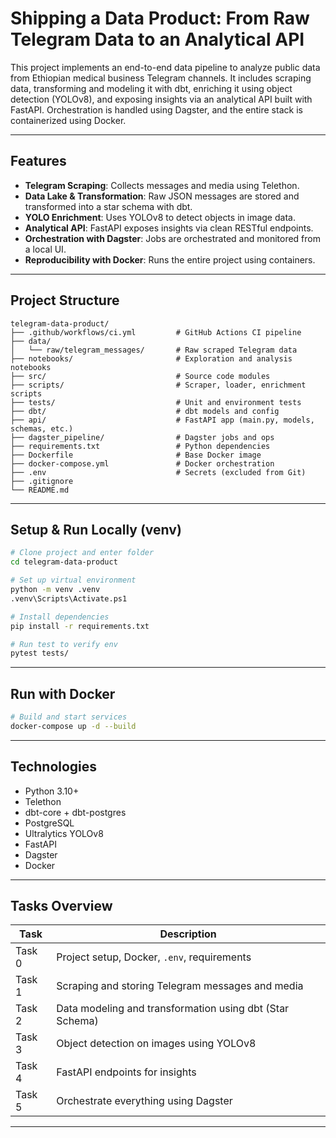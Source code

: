 #  Shipping a Data Product: From Raw Telegram Data to an Analytical API

This project implements an end-to-end data pipeline to analyze public data from Ethiopian medical business Telegram channels. It includes scraping data, transforming and modeling it with dbt, enriching it using object detection (YOLOv8), and exposing insights via an analytical API built with FastAPI. Orchestration is handled using Dagster, and the entire stack is containerized using Docker.

---

##  Features

*  **Telegram Scraping**: Collects messages and media using Telethon.
*  **Data Lake & Transformation**: Raw JSON messages are stored and transformed into a star schema with dbt.
*  **YOLO Enrichment**: Uses YOLOv8 to detect objects in image data.
*  **Analytical API**: FastAPI exposes insights via clean RESTful endpoints.
*  **Orchestration with Dagster**: Jobs are orchestrated and monitored from a local UI.
*  **Reproducibility with Docker**: Runs the entire project using containers.

---

##  Project Structure

```
telegram-data-product/
├── .github/workflows/ci.yml         # GitHub Actions CI pipeline
├── data/
│   └── raw/telegram_messages/       # Raw scraped Telegram data
├── notebooks/                       # Exploration and analysis notebooks
├── src/                             # Source code modules
├── scripts/                         # Scraper, loader, enrichment scripts
├── tests/                           # Unit and environment tests
├── dbt/                             # dbt models and config
├── api/                             # FastAPI app (main.py, models, schemas, etc.)
├── dagster_pipeline/                # Dagster jobs and ops
├── requirements.txt                 # Python dependencies
├── Dockerfile                       # Base Docker image
├── docker-compose.yml               # Docker orchestration
├── .env                             # Secrets (excluded from Git)
├── .gitignore
└── README.md
```

---

##  Setup & Run Locally (venv)

```bash
# Clone project and enter folder
cd telegram-data-product

# Set up virtual environment
python -m venv .venv
.venv\Scripts\Activate.ps1

# Install dependencies
pip install -r requirements.txt

# Run test to verify env
pytest tests/
```

---

##  Run with Docker

```bash
# Build and start services
docker-compose up -d --build
```

---

##  Technologies

* Python 3.10+
* Telethon
* dbt-core + dbt-postgres
* PostgreSQL
* Ultralytics YOLOv8
* FastAPI
* Dagster
* Docker

---

##  Tasks Overview

| Task   | Description                                              |
| ------ | -------------------------------------------------------- |
| Task 0 | Project setup, Docker, `.env`, requirements              |
| Task 1 | Scraping and storing Telegram messages and media         |
| Task 2 | Data modeling and transformation using dbt (Star Schema) |
| Task 3 | Object detection on images using YOLOv8                  |
| Task 4 | FastAPI endpoints for insights                           |
| Task 5 | Orchestrate everything using Dagster                     |

---

